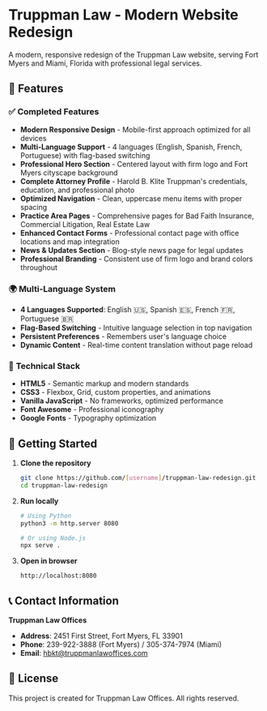 # Truppman Law - Modern Website Redesign

A modern, responsive redesign of the Truppman Law website, serving Fort Myers and Miami, Florida with professional legal services.

## 🌟 Features

### ✅ **Completed Features**
- **Modern Responsive Design** - Mobile-first approach optimized for all devices
- **Multi-Language Support** - 4 languages (English, Spanish, French, Portuguese) with flag-based switching
- **Professional Hero Section** - Centered layout with firm logo and Fort Myers cityscape background
- **Complete Attorney Profile** - Harold B. Klite Truppman's credentials, education, and professional photo
- **Optimized Navigation** - Clean, uppercase menu items with proper spacing
- **Practice Area Pages** - Comprehensive pages for Bad Faith Insurance, Commercial Litigation, Real Estate Law
- **Enhanced Contact Forms** - Professional contact page with office locations and map integration
- **News & Updates Section** - Blog-style news page for legal updates
- **Professional Branding** - Consistent use of firm logo and brand colors throughout

### 🌍 **Multi-Language System**
- **4 Languages Supported**: English 🇺🇸, Spanish 🇪🇸, French 🇫🇷, Portuguese 🇧🇷
- **Flag-Based Switching** - Intuitive language selection in top navigation
- **Persistent Preferences** - Remembers user's language choice
- **Dynamic Content** - Real-time content translation without page reload

### 📱 **Technical Stack**
- **HTML5** - Semantic markup and modern standards
- **CSS3** - Flexbox, Grid, custom properties, and animations
- **Vanilla JavaScript** - No frameworks, optimized performance
- **Font Awesome** - Professional iconography
- **Google Fonts** - Typography optimization

## 🚀 **Getting Started**

1. **Clone the repository**
   ```bash
   git clone https://github.com/[username]/truppman-law-redesign.git
   cd truppman-law-redesign
   ```

2. **Run locally**
   ```bash
   # Using Python
   python3 -m http.server 8080
   
   # Or using Node.js
   npx serve .
   ```

3. **Open in browser**
   ```
   http://localhost:8080
   ```

## 📞 **Contact Information**

**Truppman Law Offices**
- **Address**: 2451 First Street, Fort Myers, FL 33901
- **Phone**: 239-922-3888 (Fort Myers) / 305-374-7974 (Miami)
- **Email**: hbkt@truppmanlawoffices.com

## 📄 **License**

This project is created for Truppman Law Offices. All rights reserved.